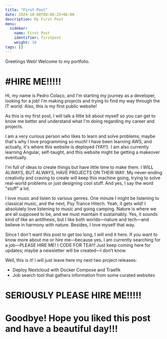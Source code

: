 ```yaml
---
title: "First Post"
date: 2024-10-08T08:06:25+06:00
description: My First Post
menu:
  sidebar:
    name: First Post
    identifier: firstpost
    weight: 10
tags: []
---
```


Greetings Web! Welcome to my portfolio.

<h1>#HIRE ME!!!!!</h1>

Hi, my name is Pedro Colaço, and I'm starting my journey as a developer, looking for a job! I'm making projects and trying to find my way through the IT world. Also, this is my first public website!

As this is my first post, I will talk a little bit about myself so you can get to know me better and understand what I'm doing regarding my career and projects.

I am a very curious person who likes to learn and solve problems; maybe that's why I love programming so much! I have been learning AWS, and actually, it's where this website is deployed (YAY!). I am also currently learning Angular, self-taught, and this website might be getting a makeover eventually.

I'm full of ideas to create things but have little time to make them. I WILL ALWAYS, BUT ALWAYS, HAVE PROJECTS ON THEIR WAY. My never-ending creativity and craving to create will keep this machine going, trying to solve real-world problems or just designing cool stuff. And yes, I say the word "stuff" a lot.

I love music and listen to various genres. One minute I might be listening to classical music, and the next, Psy Trance Hitech. Yeah, it gets wild! I absolutely love listening to music and going camping. Nature is where we are all supposed to be, and we must maintain it sustainably. Yes, it sounds kind of like an antithesis, but I like both worlds—nature and tech—and believe in harmony with nature. Besides, I love myself that way.

Since I don't want this post to get too long, I will end it here. If you want to know more about me or hire me—because yes, I am currently searching for a job—PLEASE HIRE ME! I CODE FOR TEA!!! Just keep coming here for updates; maybe a newsletter will be created—I don’t know.

Well, this is it! I will just leave here my next two project releases:

- Deploy Nextcloud with Docker Compose and Traefik
- Job search tool that gathers information from some curated websites

<h1>SERIOUSLY PLEASE HIRE ME!!!!!</h1>

<h1>Goodbye! Hope you liked this post and have a beautiful day!!!</h1>
